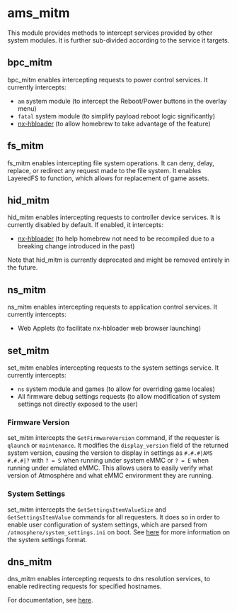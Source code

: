 # ams_mitm
This module provides methods to intercept services provided by other system modules. It is further sub-divided according to the service it targets.

## bpc_mitm
bpc_mitm enables intercepting requests to power control services. It currently intercepts:
+ `am` system module (to intercept the Reboot/Power buttons in the overlay menu)
+ `fatal` system module (to simplify payload reboot logic significantly)
+ [nx-hbloader](https://github.com/switchbrew/nx-hbloader) (to allow homebrew to take advantage of the feature)

## fs_mitm
fs_mitm enables intercepting file system operations. It can deny, delay, replace, or redirect any request made to the file system. It enables LayeredFS to function, which allows for replacement of game assets.

## hid_mitm
hid_mitm enables intercepting requests to controller device services. It is currently disabled by default. If enabled, it intercepts:
+ [nx-hbloader](https://github.com/switchbrew/nx-hbloader) (to help homebrew not need to be recompiled due to a breaking change introduced in the past)

Note that hid_mitm is currently deprecated and might be removed entirely in the future.

## ns_mitm
ns_mitm enables intercepting requests to application control services. It currently intercepts:
+ Web Applets (to facilitate nx-hbloader web browser launching)

## set_mitm
set_mitm enables intercepting requests to the system settings service. It currently intercepts:
+ `ns` system module and games (to allow for overriding game locales)
+ All firmware debug settings requests (to allow modification of system settings not directly exposed to the user)

### Firmware Version
set_mitm intercepts the `GetFirmwareVersion` command, if the requester is `qlaunch` or `maintenance`.
It modifies the `display_version` field of the returned system version, causing the version to display
in settings as `#.#.#|AMS #.#.#|?` with `? = S` when running under system eMMC or `? = E` when running under emulated eMMC. This allows users to easily verify what version of Atmosphère and what eMMC environment they are running.

### System Settings
set_mitm intercepts the `GetSettingsItemValueSize` and `GetSettingsItemValue` commands for all requesters.
It does so in order to enable user configuration of system settings, which are parsed from `/atmosphere/system_settings.ini` on boot. See [here](../../features/configurations.md) for more information on the system settings format.

## dns_mitm
dns_mitm enables intercepting requests to dns resolution services, to enable redirecting requests for specified hostnames.

For documentation, see [here](../../features/dns_mitm.md).
